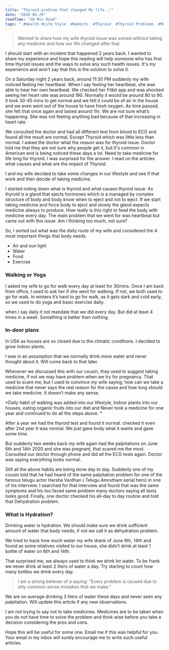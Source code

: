 ```yaml
---
title: "Thyroid problem that changed My life..!"
date: "2020-06-29"
readTime: "20 Min Read"
tags: " #Health #Life Style  #Habbits  #Thyroid  #Thyroid Problems  #Medication"
---
```


> Wanted to share how my wife thyroid issue was solved without taking any medicine and how our life changed after that. 

I should start with an incident that happened 2 years back.
I wanted to share my experience and hope this reading will help someone who has first time thyroid issues and the ways to solve any such health issues. It's my experience and won't say that this is the solution to solve it.
 
On a Saturday night 2 years back, around 11:30 PM suddenly my wife noticed feeling her heartbeat. When I say feeling her heartbeat, she was able to hear her own heartbeat. We checked her Fitbit app and was shocked seeing her heart rate was around 190. Normally it would be around 80 to 90. it took 30-45 mins to get normal and we felt it could be of air in the house and we even went out of the house to have fresh oxygen. As time passed, she felt that once again and lasted around 1hr. We are not sure what’s happening. She was not feeling anything bad because of that increasing in heart rate. 

We consulted the doctor and had all different test from blood to ECG and found all the result are normal, Except Thyroid which was little less than normal. I asked the doctor what the reason was for thyroid issue. Doctor told me that they are not sure why people get it, but it's common in American and is being noticed these days a lot. Need to take medicine for life long for thyroid. I was surprised for the answer. I read on the articles what causes and what are the impact of Thyroid.

I and my wife decided to take some changes in our lifestyle and see if that work and then decide of taking medicine.

I started noting down what is thyroid and what causes thyroid issue. As thyroid is a gland that ejects hormones which is a managed by complex structure of body and body know when to eject and not to eject. If we start taking medicine and force body to eject and slowly the gland expects medicine always to produce. How really is this right to feed the body with medicine every day. The main problem that we went for was heartbeat but came out with this issue. Am I thinking too much, not sure?

So, I sorted out what was the daily route of my wife and considered the 4 most important things that body needs.

* Air and sun light
* Water
* Food
* Exercise

### Walking or Yoga
I asked my wife to go for walk every day at least for 30mins. Once I am back from office, I used to ask her if she went for walking. 
If not, we both used to go for walk.  In winters it’s hard to go for walk, as it gets dark and cold early, so we used to do yoga and basic exercise daily. 

when I say daily it not mandate that we did every day. But did at least 4 times in a week. Something is better than nothing.

### In-door plans
In USA as houses are so closed due to the climatic conditions. I decided to grow indoor plants.

I was in an assumption that we normally drink more water and never thought about it. Will come back to that later.

Whenever we discussed this with our cousin, they used to suggest taking medicine, if not we may have problem when we try for pregnancy. That used to scare me, but I used to convince my wife saying, how can we take a medicine that never says the real reason for the cause and how long should we take medicine. It doesn’t make any sense.

 *Daily habit of walking was added into our lifestyle, Indoor plants into our houses, eating organic fruits into our diet and Never took a medicine for one year and continued to do all the steps above. *

After a year we had the thyroid test and found it normal. checked it even after 2nd year it was normal. We just gave body what it wants and gave some time. 

But suddenly two weeks back my wife again had the palpitations on June 6th and 14th 2020 and she was pregnant, that scared me the most. Consulted our doctor through phone and did all the ECG tests again. Doctor was saying everything looks normal. 

Still all the above habits are being done day to day. Suddenly one of my cousin told that he had heard of the same palpitation problem for one of the famous telugu actor Harsha Vardhan ( Telugu Amrutham serial hero) in one of his interview. I searched for that interview and found that was the same symptoms and his too faced same problem many doctors saying all tests looks good. Finally, one doctor checked his all-day to day routine and told that Dehydration problem.

### What is Hydration?

Drinking water is hydration. We should make sure we drink sufficient amount of water that body needs, if not we call it as dehydration problem.

We tried to track how much water my wife drank of June 6th, 14th and found as some relatives visited to our house, she didn’t drink at least 1 bottle of water on 6th and 14th. 

That surprised me, we always used to think we drink lot water. To be frank we never drink at least 2 liters of water a day. Try starting to count how many bottles we drink every day.

> I am a strong believer of a saying: "Every problem is caused due to silly common-sense mistakes that we make."

We are on average drinking 3 liters of water these days and never seen any palpitation. Will update this article if any new observations.

I am not trying to say not to take medicines. Medicines are to be taken when you do not have time to solve the problem and think wise before you take a decision considering the pros and cons.

Hope this will be useful for some one. Email me if this was helpful for you. Your email in my inbox will surely encourage me to write such useful articles.

